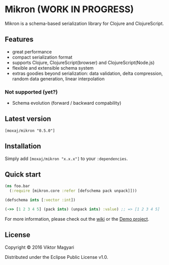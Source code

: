# Mikron (WORK IN PROGRESS)

Mikron is a schema-based serialization library for Clojure and ClojureScript.

## Features

- great performance
- compact serialization format
- supports Clojure, ClojureScript(browser) and ClojureScript(Node.js)
- flexible and extensible schema system
- extras goodies beyond serialization: data validation, delta compression, random data generation, linear interpolation

### Not supported (yet?)

- Schema evolution (forward / backward compability)

## Latest version

`[moxaj/mikron "0.5.0"]`

## Installation

Simply add `[moxaj/mikron "x.x.x"]` to your `:dependencies`.

## Quick start

```clojure
(ns foo.bar
  (:require [mikron.core :refer [defschema pack unpack]]))

(defschema ints [:vector :int])

(->> [1 2 3 4 5] (pack ints) (unpack ints) :value) ;; => [1 2 3 4 5]
```

For more information, please check out the [wiki](https://github.com/moxaj/mikron/wiki) or the [Demo project](https://github.com/moxaj/mikron-demo).

## License

Copyright © 2016 Viktor Magyari

Distributed under the Eclipse Public License v1.0.
